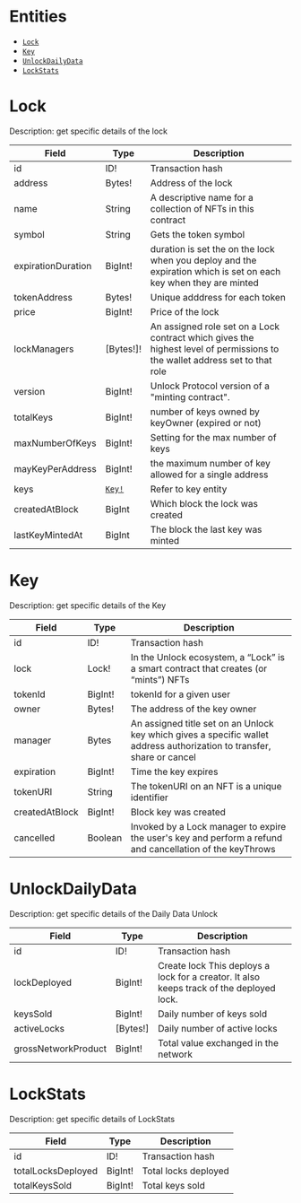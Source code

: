 # Entities

- [`Lock`](#lock)
- [`Key`](#key)
- [`UnlockDailyData`](#unlockdailydata)
- [`LockStats`](#lockstats)

# Lock

Description: get specific details of the lock

| Field              | Type           | Description                                                                                                                 |
| ------------------ | -------------- | --------------------------------------------------------------------------------------------------------------------------- |
| id                 | ID!            | Transaction hash                                                                                                            |
| address            | Bytes!         | Address of the lock                                                                                                         |
| name               | String         | A descriptive name for a collection of NFTs in this contract                                                                |
| symbol             | String         | Gets the token symbol                                                                                                       |
| expirationDuration | BigInt!        | duration is set the on the lock when you deploy and the expiration which is set on each key when they are minted            |
| tokenAddress       | Bytes!         | Unique adddress for each token                                                                                              |
| price              | BigInt!        | Price of the lock                                                                                                           |
| lockManagers       | [Bytes!]!      | An assigned role set on a Lock contract which gives the highest level of permissions to the wallet address set to that role |
| version            | BigInt!        | Unlock Protocol version of a "minting contract".                                                                            |
| totalKeys          | BigInt!        | number of keys owned by keyOwner (expired or not)                                                                           |
| maxNumberOfKeys    | BigInt!        | Setting for the max number of keys                                                                                          |
| mayKeyPerAddress   | BigInt!        | the maximum number of key allowed for a single address                                                                      |
| keys               | [`Key!`](#key) | Refer to key entity                                                                                                         |
| createdAtBlock     | BigInt         | Which block the lock was created                                                                                            |
| lastKeyMintedAt    | BigInt         | The block the last key was minted                                                                                           |

# Key

Description: get specific details of the Key

| Field          | Type    | Description                                                                                                             |
| -------------- | ------- | ----------------------------------------------------------------------------------------------------------------------- |
| id             | ID!     | Transaction hash                                                                                                        |
| lock           | Lock!   | In the Unlock ecosystem, a “Lock” is a smart contract that creates (or “mints”) NFTs                                    |
| tokenId        | BigInt! | tokenId for a given user                                                                                                |
| owner          | Bytes!  | The address of the key owner                                                                                            |
| manager        | Bytes   | An assigned title set on an Unlock key which gives a specific wallet address authorization to transfer, share or cancel |
| expiration     | BigInt! | Time the key expires                                                                                                    |
| tokenURI       | String  | The tokenURI on an NFT is a unique identifier                                                                           |
| createdAtBlock | BigInt! | Block key was created                                                                                                   |
| cancelled      | Boolean | Invoked by a Lock manager to expire the user's key and perform a refund and cancellation of the keyThrows               |

# UnlockDailyData

Description: get specific details of the Daily Data Unlock

| Field               | Type     | Description                                                                              |
| ------------------- | -------- | ---------------------------------------------------------------------------------------- |
| id                  | ID!      | Transaction hash                                                                         |
| lockDeployed        | BigInt!  | Create lock This deploys a lock for a creator. It also keeps track of the deployed lock. |
| keysSold            | BigInt!  | Daily number of keys sold                                                                |
| activeLocks         | [Bytes!] | Daily number of active locks                                                             |
| grossNetworkProduct | BigInt!  | Total value exchanged in the network                                                     |

# LockStats

Description: get specific details of LockStats

| Field              | Type    | Description          |
| ------------------ | ------- | -------------------- |
| id                 | ID!     | Transaction hash     |
| totalLocksDeployed | BigInt! | Total locks deployed |
| totalKeysSold      | BigInt! | Total keys sold      |
